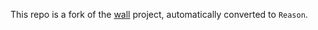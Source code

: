 This repo is a fork of the [wall](https://github.com/let-def/wall) project,
automatically converted to `Reason`.
